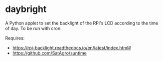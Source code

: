 # daybright
A Python applet to set the backlight of the RPi's LCD according to the time of day.
To be run with cron.

Requires:
* https://rpi-backlight.readthedocs.io/en/latest/index.html#
* https://github.com/SatAgro/suntime


